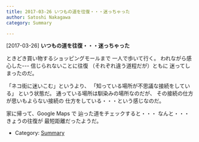 ```yaml
---
title: 2017-03-26 いつもの道を往復・・・迷っちゃった
author: Satoshi Nakagawa
category: Summary

---
```


[2017-03-26] **いつもの道を往復・・・迷っちゃった** 

 ときどき買い物するショッピングモールまで
一人で歩いて行く。
われながら感心した---
信じられないことに往復
（それぞれ違う道程だが）ともに
迷ってしまったのだ。

 「ネコ街に迷いこむ」というより、
「知っている場所が不思議な接続をしている」
という状態だ。
通っている場所は馴染みの場所なのだが、
その接続の仕方が思いもよらない接続の
仕方をしている・・・という感じなのだ。

<!--more-->

 家に帰って、Google Maps で
辿った道をチェックすると・・・
なんと・・・きょうの往復が
最短距離だったようだ。

- Category: [Summary](https://merapano.github.io/categories.html#Summary)

